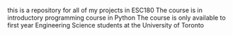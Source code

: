 this is a repository for all of my projects in ESC180
The course is in introductory programming course in Python
The course is only available to first year Engineering Science students at the University of Toronto
